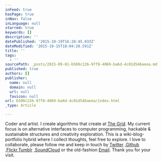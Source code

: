 ```yaml
---
inFeed: true
hasPage: true
inNav: false
inLanguage: null
starred: true
keywords: []
description: ''
datePublished: '2015-10-19T16:28:45.033Z'
dateModified: '2015-10-15T18:04:28.591Z'
title: ''
tags:
  - ''
sourcePath: _posts/2015-09-01-b500c226-97f8-4069-ba6d-4c01d546aeea.md
published: true
authors: []
publisher:
  name: null
  domain: null
  url: null
  favicon: null
url: b500c226-97f8-4069-ba6d-4c01d546aeea/index.html
_type: Article

---
```

Coder and artist. I create algorithms that create at [The Grid][0]. My current focus is on alternative interfaces to computer programming, hackable & sustainable structures and creativity exploration. This is a wiki-blog-portfolio hybrid where I collect thoughts, feel free to explore. I love to collaborate, please follow me and keep in touch by [Twitter][1] ,[Github][2] ,[Flickr][3],[Tumblr][4] ,[SoundCloud][5] or the old-fashion [Email][6]. Thank you for your visit.

[0]: http://thegrid.io/
[1]: http://twitter.com/aut0mata
[2]: null
[3]: https://web.archive.org/web/20150801043312/http://flickr.com/auto_mata
[4]: https://web.archive.org/web/20150801043312/http://aut0mata.tumblr.com/
[5]: https://web.archive.org/web/20150801043312/https://soundcloud.com/aut0mata
[6]: mailto:vilson@void.cc